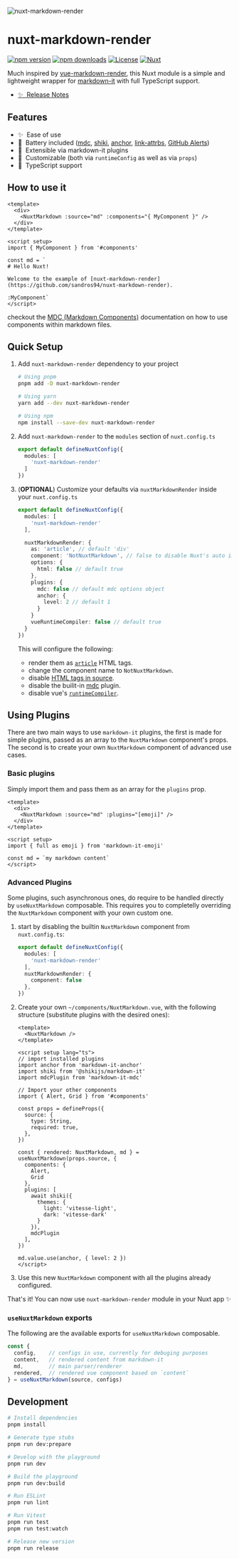 ![nuxt-markdown-render](https://raw.githubusercontent.com/sandros94/nuxt-markdown-render/main/docs/public/nuxt-markdown-render_cover.png)

# nuxt-markdown-render

[![npm version][npm-version-src]][npm-version-href]
[![npm downloads][npm-downloads-src]][npm-downloads-href]
[![License][license-src]][license-href]
[![Nuxt][nuxt-src]][nuxt-href]

Much inspired by [vue-markdown-render](https://github.com/cloudacy/vue-markdown-render), this Nuxt module is a simple and lightweight wrapper for [markdown-it](https://markdown-it.github.io/) with full TypeScript support.

- [✨ &nbsp;Release Notes](/CHANGELOG.md)
<!-- TODO: following links -->
<!-- - [🏀 Online playground](https://stackblitz.com/github/sandros94/nuxt-markdown-render?file=playground%2Fapp.vue) -->
<!-- - [📖 &nbsp;Documentation](https://example.com) -->

## Features

<!-- Highlight some of the features your module provide here -->
- ✨ &nbsp;Ease of use
- 🔋 &nbsp;Battery included ([mdc](https://github.com/antfu/markdown-it-mdc), [shiki](https://github.com/shikijs/shiki), [anchor](https://github.com/valeriangalliat/markdown-it-anchor), [link-attrbs](https://github.com/crookedneighbor/markdown-it-link-attributes), [GitHub Alerts](https://github.com/antfu/markdown-it-github-alerts))
- 🧩 &nbsp;Extensible via markdown-it plugins
- 🎨 &nbsp;Customizable (both via `runtimeConfig` as well as via `props`)
- 📘 &nbsp;TypeScript support

## How to use it

```vue
<template>
  <div>
    <NuxtMarkdown :source="md" :components="{ MyComponent }" />
  </div>
</template>

<script setup>
import { MyComponent } from '#components'

const md = `
# Hello Nuxt!

Welcome to the example of [nuxt-markdown-render](https://github.com/sandros94/nuxt-markdown-render).

:MyComponent`
</script>

```

checkout the [MDC (Markdown Components)](https://content.nuxt.com/usage/markdown) documentation on how to use components within markdown files.

## Quick Setup

1. Add `nuxt-markdown-render` dependency to your project
    ```bash
    # Using pnpm
    pnpm add -D nuxt-markdown-render
    
    # Using yarn
    yarn add --dev nuxt-markdown-render
    
    # Using npm
    npm install --save-dev nuxt-markdown-render
    ```

2. Add `nuxt-markdown-render` to the `modules` section of `nuxt.config.ts`
    ```ts
    export default defineNuxtConfig({
      modules: [
        'nuxt-markdown-render'
      ]
    })
    ```

3. (**OPTIONAL**) Customize your defaults via `nuxtMarkdownRender` inside your `nuxt.config.ts`
    ```ts
    export default defineNuxtConfig({
      modules: [
        'nuxt-markdown-render'
      ],
    
      nuxtMarkdownRender: {
        as: 'article', // default 'div'
        component: 'NotNuxtMarkdown', // false to disable Nuxt's auto import
        options: {
          html: false // default true
        },
        plugins: {
          mdc: false // default mdc options object
          anchor: {
            level: 2 // default 1
          }
        }
        vueRuntimeCompiler: false // default true
      }
    })
    ```
    This will configure the following:
    - render them as [`article`](https://developer.mozilla.org/en-US/docs/Web/HTML/Element/article) HTML tags.
    - change the component name to `NotNuxtMarkdown`.
    - disable [HTML tags in source](https://markdown-it.github.io/markdown-it/#MarkdownIt.new).
    - disable the builit-in [mdc](https://github.com/antfu/markdown-it-mdc) plugin.
    - disable vue's [`runtimeCompiler`](https://nuxt.com/docs/api/nuxt-config#runtimecompiler).

## Using Plugins

There are two main ways to use `markdown-it` plugins, the first is made for simple plugins, passed as an array to the `NuxtMarkdown` component's props. The second is to create your own `NuxtMarkdown` component of advanced use cases.

### Basic plugins
Simply import them and pass them as an array for the `plugins` prop.
```vue
<template>
  <div>
    <NuxtMarkdown :source="md" :plugins="[emoji]" />
  </div>
</template>

<script setup>
import { full as emoji } from 'markdown-it-emoji'

const md = `my markdown content`
</script>
```

### Advanced Plugins
Some plugins, such asynchronous ones, do require to be handled directly by `useNuxtMarkdown` composable. This requires you to completelly overriding the `NuxtMarkdown` component with your own custom one.

1. start by disabling the builtin `NuxtMarkdown` component from `nuxt.config.ts`:
    ```ts
    export default defineNuxtConfig({
      modules: [
        'nuxt-markdown-render'
      ],
      nuxtMarkdownRender: {
        component: false
      },
    })
    ```

2. Create your own `~/components/NuxtMarkdown.vue`, with the following structure (substitute plugins with the desired ones):
    ```vue
    <template>
      <NuxtMarkdown />
    </template>

    <script setup lang="ts">
    // import installed plugins
    import anchor from 'markdown-it-anchor'
    import shiki from '@shikijs/markdown-it'
    import mdcPlugin from 'markdown-it-mdc'

    // Import your other components
    import { Alert, Grid } from '#components'

    const props = defineProps({
      source: {
        type: String,
        required: true,
      },
    })

    const { rendered: NuxtMarkdown, md } = useNuxtMarkdown(props.source, {
      components: {
        Alert,
        Grid
      },
      plugins: [
        await shiki({
          themes: {
            light: 'vitesse-light',
            dark: 'vitesse-dark'
          }
        }),
        mdcPlugin
      ],
    })

    md.value.use(anchor, { level: 2 })
    </script>
    ```

3. Use this new `NuxtMarkdown` component with all the plugins already configured.

That's it! You can now use `nuxt-markdown-render` module in your Nuxt app ✨

### `useNuxtMarkdown` exports

The following are the available exports for `useNuxtMarkdown` composable.

```ts
const {
  config,    // configs in use, currently for debuging purposes
  content,   // rendered content from markdown-it
  md,        // main parser/renderer
  rendered,  // rendered vue component based on `content`
} = useNuxtMarkdown(source, configs)
```

## Development

```bash
# Install dependencies
pnpm install

# Generate type stubs
pnpm run dev:prepare

# Develop with the playground
pnpm run dev

# Build the playground
pnpm run dev:build

# Run ESLint
pnpm run lint

# Run Vitest
pnpm run test
pnpm run test:watch

# Release new version
pnpm run release
```

<!-- Badges -->
[npm-version-src]: https://img.shields.io/npm/v/nuxt-markdown-render/latest.svg?style=flat&colorA=18181B&colorB=28CF8D
[npm-version-href]: https://npmjs.com/package/nuxt-markdown-render

[npm-downloads-src]: https://img.shields.io/npm/dm/nuxt-markdown-render.svg?style=flat&colorA=18181B&colorB=28CF8D
[npm-downloads-href]: https://npmjs.com/package/nuxt-markdown-render

[license-src]: https://img.shields.io/npm/l/nuxt-markdown-render.svg?style=flat&colorA=18181B&colorB=28CF8D
[license-href]: https://npmjs.com/package/nuxt-markdown-render

[nuxt-src]: https://img.shields.io/badge/Nuxt-18181B?logo=nuxt.js
[nuxt-href]: https://nuxt.com
